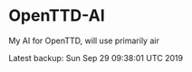 # OpenTTD-AI
My AI for OpenTTD, will use primarily air

Latest backup: Sun Sep 29 09:38:01 UTC 2019
